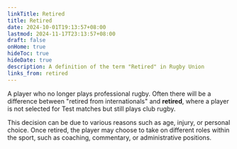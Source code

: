 ```yaml
---
linkTitle: Retired
title: Retired
date: 2024-10-01T19:13:57+08:00
lastmod: 2024-11-17T23:13:57+08:00
draft: false
onHome: true
hideToc: true
hideDate: true
description: A definition of the term "Retired" in Rugby Union
links_from: retired
---
```


A player who no longer plays professional rugby. Often there will be a difference between "retired from internationals" and **retired**, where a player is not selected for Test matches but still plays club rugby.

This decision can be due to various reasons such as age, injury, or personal choice. Once retired, the player may choose to take on different roles within the sport, such as coaching, commentary, or administrative positions.